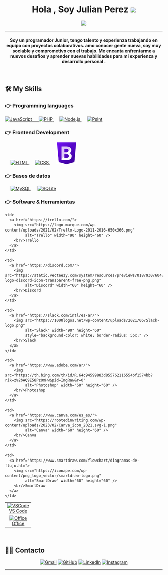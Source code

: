 <h1 align="center">Hola , Soy Julian Perez <img src="https://media.giphy.com/media/hvRJCLFzcasrR4ia7z/giphy.gif" width="35"></h1>
        <p align="center">
            <a href="https://github.com/DenverCoder1/readme-typing-svg"><img src="https://readme-typing-svg.herokuapp.com?lines=Desarrollador+Full+Stack+Web;"></a>
        </p>
    <hr/>
    <h4 align="center">Soy un programador Junior, tengo talento y experienza trabajando en equipo con proyectos colaborativos.
  amo conocer gente nueva, soy muy sociable y comprometivo con el trabajo. Me encanta enfrentarme a nuevos desafios y aprender nuevas habilidades para mi experienza y desarrollo personal .</h4>
<br>

## 🛠️ My Skills

### 👉 Programming languages

<p align="left"> 
  <a href="https://developer.mozilla.org/en-US/docs/Web/JavaScript" target="_blank"> 
     <img alt="JavaScript" src="https://th.bing.com/th/id/OIP.7HsMyZY4mEEUF7YJPwEmcQHaHa?rs=1&pid=ImgDetMain" style="width: 50px; height: 50px;"
   </a>
  &emsp;
  <a href="https://www.php.net/">
    <img alt="PHP" src="https://cdn.icon-icons.com/icons2/1381/PNG/512/com_94184.png" style="width: 55px; height: 55px;" />
  </a>
  &emsp;
  <a href="https://nodejs.org/es">
    <img alt="Node.js" src="https://boahost.com.br/wp-content/uploads/2020/06/nodejs.png" style="width: 55px; height: 55px;"/>
  </a>
  &emsp;
  <a href="https://pseint.sourceforge.net/">
    <img alt="PsInt" src="https://pseint.sourceforge.net/slide/icon.png" style="width: 70px; height: 70px;"/>
  </a>
</p>      

### 👉 Frontend Development
<p align="left"> 
  &emsp; 
  <a href="https://www.w3.org/html/" target="_blank"> 
   <img alt="HTML" src="https://cdn4.iconfinder.com/data/icons/flat-brand-logo-2/512/html5-512.png" style="width: 80px; height: 80px;"/>
  </a>   
  &emsp;
  <a href="https://www.w3schools.com/css/" target="_blank">
    <img alt="CSS" src="https://cdn.iconscout.com/icon/free/png-256/css3-8-1175200.png" style="width: 80px; height: 80px;"/>
  </a> 
   &emsp;
  <a href="https://getbootstrap.com" target="_blank"> 
    <img alt="Bootstrap" src="https://raw.githubusercontent.com/themedotid/bootstrap-icon/HEAD/docs/bootstrap-icon-css.png" style="width: 70px; height: 70px;"/>
  </a>
</p>

### 👉 Bases de datos
<p align="left">
    &emsp;
        <a href="https://www.mysql.com/"><img alt="MySQL" src="https://cdn3.emoji.gg/emojis/3046_MySQL.png" style="width: 90px; height: 70px;"></a>
    &emsp;
        <a href="https://www.sqlite.org/"><img alt="SQLite" src ="https://cdn.pixabay.com/photo/2013/09/18/12/13/sqlite-183454__340.png" style="width: 150px; height: 70px;"/></a>
 </p>
  

 ### 👉 Software & Herramientas


<table>
  <tr align="center">
    <td>
      <a href="https://code.visualstudio.com/">
        <img src="https://logospng.org/download/visual-studio-code/visual-studio-code-2048.png" 
             alt="VSCode" width="60" height="60" />
        <br/>VS Code
      </a>
    </td>
    
    <td>
      <a href="https://trello.com/">
        <img src="https://logo-marque.com/wp-content/uploads/2021/02/Trello-Logo-2011-2016-650x366.png" 
             alt="Trello" width="90" height="60" />
        <br/>Trello
      </a>
    </td>
    
    <td>
      <a href="https://discord.com/">
        <img src="https://static.vecteezy.com/system/resources/previews/018/930/604/original/discord-logo-discord-icon-transparent-free-png.png" 
             alt="Discord" width="60" height="60" />
        <br/>Discord
      </a>
    </td>
    
    <td>
      <a href="https://slack.com/intl/es-ar/">
        <img src="https://1000logos.net/wp-content/uploads/2021/06/Slack-logo.png" 
             alt="Slack" width="90" height="60" 
             style="background-color: white; border-radius: 5px;" />
        <br/>Slack
      </a>
    </td>
  </tr>

  <tr align="center">
    <td>
      <a href="https://www.microsoft.com/es-ar/microsoft-365/free-office-online-for-the-web">
        <img src="https://th.bing.com/th/id/R.9d5b5f3a24883b7ff097b38e9c52301b?rik=2wvWAVLmL6Z3lQ&pid=ImgRaw&r=0" 
             alt="Office" width="80" height="60" />
        <br/>Office
      </a>
    </td>

    <td>
      <a href="https://www.adobe.com/ar/">
        <img src="https://th.bing.com/th/id/R.64c94599883d855762116554bf1574bb?rik=z%2bAQ9E58PzOmHw&pid=ImgRaw&r=0" 
             alt="Photoshop" width="60" height="60" />
        <br/>Photoshop
      </a>
    </td>

    <td>
      <a href="https://www.canva.com/es_es/">
        <img src="https://rootedinwriting.com/wp-content/uploads/2023/02/Canva_icon_2021.svg-1.png" 
             alt="Canva" width="60" height="60" />
        <br/>Canva
      </a>
    </td>

    <td>
      <a href="https://www.smartdraw.com/flowchart/diagramas-de-flujo.htm">
        <img src="https://iconape.com/wp-content/png_logo_vector/smartdraw-logo.png" 
             alt="SmartDraw" width="60" height="60" />
        <br/>SmartDraw
      </a>
    </td>
  </tr>
</table>

<br/>

## 🙋‍♂️ Contacto 
<p align="center">
	<a href="mailto:julianjoseperez45@gmail.com"><img src="https://img.icons8.com/bubbles/50/000000/gmail.png" alt="Gmail"/></a>
	<a href="https://github.com/Jjulianperez#"><img src="https://img.icons8.com/bubbles/50/000000/github.png" alt="GitHub"/></a>
	<a href="https://www.linkedin.com/in/julian-p%C3%A9rez-770b48333/"><img src="https://img.icons8.com/bubbles/50/000000/linkedin.png" alt="LinkedIn"/></a>
	<a href="https://instagram.com/el_juli45"><img src="https://img.icons8.com/bubbles/50/000000/instagram.png" alt="Instagram"/></a>
	
</p>

<hr/>
